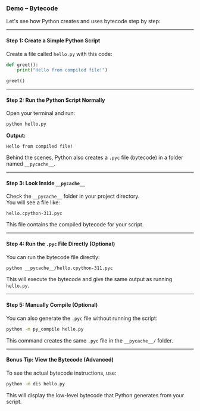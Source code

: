 ### Demo – Bytecode

Let's see how Python creates and uses bytecode step by step:

---

#### **Step 1: Create a Simple Python Script**

Create a file called `hello.py` with this code:

```python
def greet():
    print("Hello from compiled file!")

greet()
```

---

#### **Step 2: Run the Python Script Normally**

Open your terminal and run:

```bash
python hello.py
```

**Output:**
```
Hello from compiled file!
```

Behind the scenes, Python also creates a `.pyc` file (bytecode) in a folder named `__pycache__`.

---

#### **Step 3: Look Inside `__pycache__`**

Check the `__pycache__` folder in your project directory.  
You will see a file like:  
```
hello.cpython-311.pyc
```
This file contains the compiled bytecode for your script.

---

#### **Step 4: Run the `.pyc` File Directly (Optional)**

You can run the bytecode file directly:

```bash
python __pycache__/hello.cpython-311.pyc
```

This will execute the bytecode and give the same output as running `hello.py`.

---

#### **Step 5: Manually Compile (Optional)**

You can also generate the `.pyc` file without running the script:

```bash
python -m py_compile hello.py
```

This command creates the same `.pyc` file in the `__pycache__/` folder.

---

#### **Bonus Tip: View the Bytecode (Advanced)**

To see the actual bytecode instructions, use:

```bash
python -m dis hello.py
```

This will display the low-level bytecode that Python generates from your script.